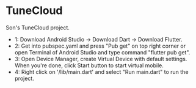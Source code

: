 # TuneCloud

Son's TuneCloud project.

- 1: Download Android Studio -> Download Dart -> Download Flutter.
- 2: Get into pubspec.yaml and press "Pub get" on top right corner or open Terminal of Android Studio and type command "flutter pub get".
- 3: Open Device Manager, create Virtual Device with default settings. When you're done, click Start button to start virtual mobile.
- 4: Right click on '/lib/main.dart' and select "Run main.dart" to run the project.